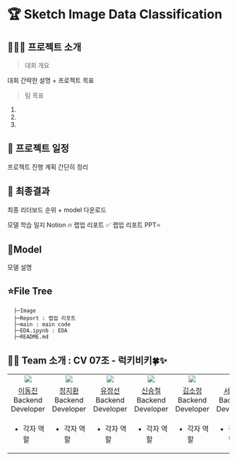 # 🏆 Sketch Image Data Classification

## 🧑‍🤝‍🧑 프로젝트 소개
> 대회 개요

대회 간략한 설명 + 프로젝트 목표

> 팀 목표

1. 
2.
3.

## 📅 프로젝트 일정
프로젝트 진행 계획 간단히 정리

## 🥇 최종결과
최종 리더보드 순위 + model 다운로드



모델 학습 일지
Notion 🔥
랩업 리포트 ✅
랩업 리포트 PPT⭐


## 🐋Model
모델 설명


## ⭐File Tree
```
  ├─Image
  ├─Report : 랩업 리포트
  ├─main : main code
  ├─EDA.ipynb : EDA 
  ├─README.md
```

## 🏃‍♂️ Team 소개 : CV 07조 - 럭키비키🍀✨
<table>
  <tr>
    <td align="center" valign="top" width="12%"><a href="https://github.com/jinlee24"><img src="https://avatars.githubusercontent.com/u/137850412?v=4" ></a></td>
    <td align="center" valign="top" width="12%"><a href="https://github.com/stop0729"><img src="https://avatars.githubusercontent.com/u/78136790?v=4" ></a></td>
    <td align="center" valign="top" width="12%"><a href="https://github.com/yjs616"><img src="https://avatars.githubusercontent.com/u/107312651?v=4" ></a></td>
    <td align="center" valign="top" width="12%"><a href="https://github.com/sng-tory"><img src="https://avatars.githubusercontent.com/u/176906855?v=4" ></a></td>
    <td align="center" valign="top" width="12%"><a href="https://github.com/Soojeoong"><img src="https://avatars.githubusercontent.com/u/100748928?v=4" ></a></td>
    <td align="center" valign="top" width="12%"><a href="https://github.com/cyndii20"><img src="https://avatars.githubusercontent.com/u/90389093?v=4"></a></td>
  </tr>
  <tr>
    <td align="center" valign="top"><a href = "https://github.com/5jisoo">이동진</a><br>Backend Developer</td>
    <td align="center" valign="top"><a href = "https://github.com/dudrhy12">정지환</a><br>Backend Developer</td>
    <td align="center" valign="top"><a href = "https://github.com/dudrhy12">유정선</a><br>Backend Developer</td>
    <td align="center" valign="top"><a href = "https://github.com/dudrhy12">신승철</a><br>Backend Developer</td>
    <td align="center" valign="top"><a href = "https://github.com/dudrhy12">김소정</a><br>Backend Developer</td>
    <td align="center" valign="top"><a href = "https://github.com/dudrhy12">서정연</a><br>Backend Developer</td>
  </tr>
  <tr>
    <td valign="top"> <!-- 동진 -->
        <ul>
            <li>각자 역할</li>
        </ul>
    </td>
    <td valign="top"> <!-- 지환 -->
        <ul>
            <li>각자 역할</li>
        </ul>
    </td>
     <td valign="top"> <!-- 정선 -->
        <ul>
            <li>각자 역할</li>
        </ul>
    </td>
     <td valign="top"> <!-- 승철 -->
        <ul>
            <li>각자 역할</li>
        </ul>
    </td>
     <td valign="top"> <!-- 소정 -->
        <ul>
            <li>각자 역할</li>
        </ul>
    </td>
     <td valign="top"> <!-- 정연 -->
        <ul>
            <li>각자 역할</li>
        </ul>
    </td>

  </tr>
</table>
